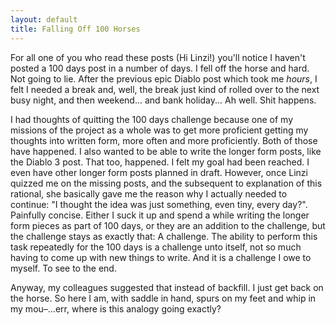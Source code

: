```yaml
---
layout: default
title: Falling Off 100 Horses
---
```


For all one of you who read these posts (Hi Linzi!) you'll notice I haven't posted a 100 days post in a number of days. I fell off the horse and hard. Not going to lie. After the previous epic Diablo post which took me _hours_, I felt I needed a break and, well, the break just kind of rolled over to the next busy night, and then weekend... and bank holiday... Ah well. Shit happens.

I had thoughts of quitting the 100 days challenge because one of my missions of the project as a whole was to get more proficient getting my thoughts into written form, more often and more proficiently. Both of those have happened. I also wanted to be able to write the longer form posts, like the Diablo 3 post. That too, happened. I felt my goal had been reached. I even have other longer form posts planned in draft. However, once Linzi quizzed me on the missing posts, and the subsequent to explanation of this rational, she basically gave me the reason why I actually needed to continue: "I thought the idea was just something, even tiny, every day?". Painfully concise. Either I suck it up and spend a while writing the longer form pieces as part of 100 days, or they are an addition to the challenge, but the challenge stays as exactly that: A challenge. The ability to perform this task repeatedly for the 100 days is a challenge unto itself, not so much having to come up with new things to write. And it is a challenge I owe to myself. To see to the end.

Anyway, my colleagues suggested that instead of backfill. I just get back on the horse. So here I am, with saddle in hand, spurs on my feet and whip in my mou–...err, where is this analogy going exactly?
